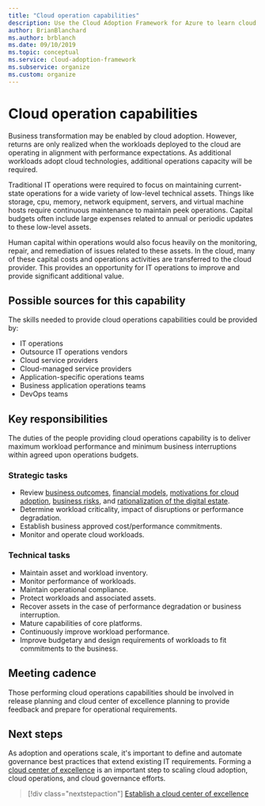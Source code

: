 ```yaml
---
title: "Cloud operation capabilities"
description: Use the Cloud Adoption Framework for Azure to learn cloud operation capabilities and allow IT operations to improve and provide additional value.
author: BrianBlanchard
ms.author: brblanch
ms.date: 09/10/2019
ms.topic: conceptual
ms.service: cloud-adoption-framework
ms.subservice: organize
ms.custom: organize
---
```


# Cloud operation capabilities

Business transformation may be enabled by cloud adoption. However, returns are only realized when the workloads deployed to the cloud are operating in alignment with performance expectations. As additional workloads adopt cloud technologies, additional operations capacity will be required.

Traditional IT operations were required to focus on maintaining current-state operations for a wide variety of low-level technical assets. Things like storage, cpu, memory, network equipment, servers, and virtual machine hosts require continuous maintenance to maintain peek operations. Capital budgets often include large expenses related to annual or periodic updates to these low-level assets.

 Human capital within operations would also focus heavily on the monitoring, repair, and remediation of issues related to these assets. In the cloud, many of these capital costs and operations activities are transferred to the cloud provider. This provides an opportunity for IT operations to improve and provide significant additional value.

## Possible sources for this capability

The skills needed to provide cloud operations capabilities could be provided by:

- IT operations
- Outsource IT operations vendors
- Cloud service providers
- Cloud-managed service providers
- Application-specific operations teams
- Business application operations teams
- DevOps teams

## Key responsibilities

The duties of the people providing cloud operations capability is to deliver maximum workload performance and minimum business interruptions within agreed upon operations budgets.

### Strategic tasks

- Review [business outcomes](../strategy/business-outcomes/index.md), [financial models](../strategy/financial-models.md), [motivations for cloud adoption](../strategy/motivations.md), [business risks](../govern/policy-compliance/risk-tolerance.md), and [rationalization of the digital estate](../digital-estate/index.md).
- Determine workload criticality, impact of disruptions or performance degradation.
- Establish business approved cost/performance commitments.
- Monitor and operate cloud workloads.

### Technical tasks

- Maintain asset and workload inventory.
- Monitor performance of workloads.
- Maintain operational compliance.
- Protect workloads and associated assets.
- Recover assets in the case of performance degradation or business interruption.
- Mature capabilities of core platforms.
- Continuously improve workload performance.
- Improve budgetary and design requirements of workloads to fit commitments to the business.

## Meeting cadence

Those performing cloud operations capabilities should be involved in release planning and cloud center of excellence planning to provide feedback and prepare for operational requirements.

## Next steps

As adoption and operations scale, it's important to define and automate governance best practices that extend existing IT requirements. Forming a [cloud center of excellence](./cloud-center-of-excellence.md) is an important step to scaling cloud adoption, cloud operations, and cloud governance efforts.

> [!div class="nextstepaction"]
> [Establish a cloud center of excellence](./cloud-center-of-excellence.md)
